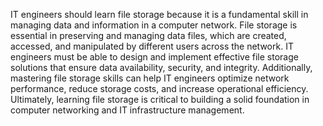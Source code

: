 IT engineers should learn file storage because it is a fundamental skill in managing data and information in a computer network. File storage is essential in preserving and managing data files, which are created, accessed, and manipulated by different users across the network. IT engineers must be able to design and implement effective file storage solutions that ensure data availability, security, and integrity. Additionally, mastering file storage skills can help IT engineers optimize network performance, reduce storage costs, and increase operational efficiency. Ultimately, learning file storage is critical to building a solid foundation in computer networking and IT infrastructure management.
